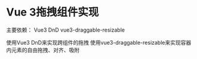 # Vue 3拖拽组件实现
主要依赖： Vue3 DnD   vue3-draggable-resizable

使用Vue3 DnD来实现跨组件的拖拽
使用vue3-draggable-resizable来实现容器内元素的自由拖拽、对齐、吸附


